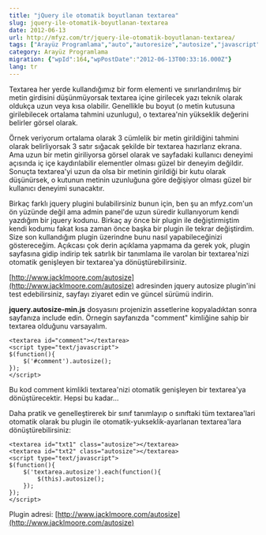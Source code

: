 ```yaml
---
title: "jQuery ile otomatik boyutlanan textarea"
slug: jquery-ile-otomatik-boyutlanan-textarea
date: 2012-06-13
url: http://mfyz.com/tr/jquery-ile-otomatik-boyutlanan-textarea/
tags: ["Arayüz Programlama","auto","autoresize","autosize","javascript","jquery","otomatik","textarea"]
category: Arayüz Programlama
migration: {"wpId":164,"wpPostDate":"2012-06-13T00:33:16.000Z"}
lang: tr
---
```


Textarea her yerde kullandığımız bir form elementi ve sınırlandırılmış bir metin girdisini düşünmüyorsak textarea içine girilecek yazı teknik olarak oldukça uzun veya kısa olabilir. Genellikle bu boyut (o metin kutusuna girilebilecek ortalama tahmini uzunlugu), o textarea'nin yükseklik değerini belirler görsel olarak.

Örnek veriyorum ortalama olarak 3 cümlelik bir metin girildiğini tahmini olarak belirliyorsak 3 satır sığacak şekilde bir textarea hazırlarız ekrana. Ama uzun bir metin giriliyorsa görsel olarak ve sayfadaki kullanıcı deneyimi açısında iç içe kaydırılabilir elementler olması güzel bir deneyim değildir. Sonuçta textarea'yi uzun da olsa bir metinin girildiği bir kutu olarak düşünürsek, o kutunun metinin uzunluğuna göre değişiyor olması güzel bir kullanıcı deneyimi sunacaktır.

Birkaç farklı jquery plugini bulabilirsiniz bunun için, ben şu an mfyz.com'un ön yüzünde değil ama admin panel'de uzun süredir kullanıyorum kendi yazdığım bir jquery kodunu. Birkaç ay önce bir plugin ile değiştirmiştim kendi kodumu fakat kısa zaman önce başka bir plugin ile tekrar değiştirdim. Size son kullandığım plugin üzerindne bunu nasıl yapabileceğinizi göstereceğim. Açıkcası çok derin açıklama yapmama da gerek yok, plugin sayfasına gidip indirip tek satırlık bir tanımlama ile varolan bir textarea'nizi otomatik genişleyen bir textarea'ya dönüştürebilirsiniz.

[http://www.jacklmoore.com/autosize](http://www.jacklmoore.com/autosize) adresinden jquery autosize plugin'ini test edebilirsiniz, sayfayı ziyaret edin ve güncel sürümü indirin.

**jquery.autosize-min.js** dosyasını projenizin assetlerine kopyaladıktan sonra sayfanıza include edin. Örnegin sayfanızda "comment" kimliğine sahip bir textarea olduğunu varsayalım.
```
<textarea id="comment"></textarea>
<script type="text/javascript">
$(function(){
    $('#comment').autosize();
});
</script>

```
Bu kod comment kimlikli textarea'nizi otomatik genişleyen bir textarea'ya dönüştürecektir. Hepsi bu kadar...

Daha pratik ve genelleştirerek bir sınıf tanımlayıp o sınıftaki tüm textarea'lari otomatik olarak bu plugin ile otomatik-yukseklik-ayarlanan textarea'lara dönüştürebilirsiniz:
```
<textarea id="txt1" class="autosize"></textarea>
<textarea id="txt2" class="autosize"></textarea>
<script type="text/javascript">
$(function(){
    $('textarea.autosize').each(function(){
        $(this).autosize();
    });
});
</script>

```
Plugin adresi: [http://www.jacklmoore.com/autosize](http://www.jacklmoore.com/autosize)